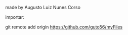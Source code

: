 made by Augusto Luiz Nunes Corso

importar:

git remote add origin https://github.com/guto56/myFiles
